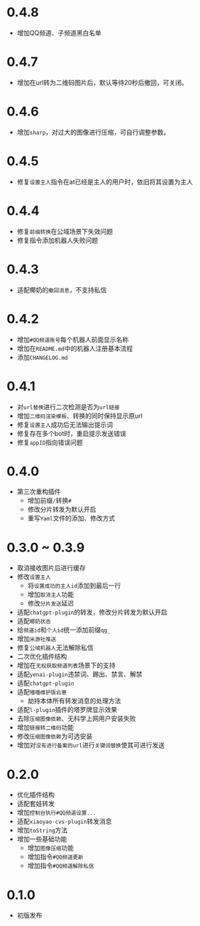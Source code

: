 # 0.4.8

* 增加QQ频道、子频道黑白名单

# 0.4.7

* 增加在url转为二维码图片后，默认等待20秒后撤回，可关闭。

# 0.4.6

* 增加`sharp`，对过大的图像进行压缩，可自行调整参数。

# 0.4.5

* 修复`设置主人`指令在at已经是主人的用户时，依旧将其设置为主人

# 0.4.4

* 修复`前缀转换`在公域场景下失效问题
* 修复指令添加机器人失败问题

# 0.4.3

* 适配椰奶的`撤回消息`，不支持私信

# 0.4.2

* 增加`#QQ频道账号`每个机器人前面显示名称
* 增加在`README.md`中的机器人注册基本流程
* 添加`CHANGELOG.md`

# 0.4.1

* 对`url替换`进行二次检测是否为`url链接`
* 增加`二维码渲染模板`、转换的同时保持显示原url
* 修复`设置主人`成功后无法输出提示词
* 修复存在多个bot时，重启提示发送错误
* 修复`appID`指向错误问题

# 0.4.0

* 第三次重构插件
  * 增加前缀`/`转换`#`
  * 修改分片转发为默认开启
  * 重写`Yaml`文件的添加、修改方式

# 0.3.0 ~ 0.3.9

* 取消接收图片后进行缓存
* 修改`设置主人`
  * 将`设置成功的主人id`添加到最后一行
  * 增加`取消主人`功能
  * 修改`分片发送`延迟
* 适配`chatgpt-plugin`的转发，修改分片转发为默认开启
* 适配`椰奶状态`
* 给`频道id`和`个人id`统一添加前缀`qg_`
* 增加`米游社推送`
* 修复`公域机器人`无法解除私信
* 二次优化插件结构
* 增加在`无权获取频道列表`场景下的支持
* 适配`yenai-plugin`违禁词、踢出、禁言、解禁
* 适配`chatgpt-plugin`
* 适配`喵喵维护版云崽`
  * 劫持本体所有转发消息的处理方法
* 适配`l-plugin`插件的塔罗牌显示效果
* 去除`压缩图像依赖`、无科学上网用户安装失败
* 增加`链接转二维码`功能
* 修改`压缩图像依赖`为可选安装
* 增加对`没有进行备案的url`进行`关键词替换`使其可进行发送

# 0.2.0

* 优化插件结构
* 适配套娃转发
* 增加`控制台执行#QQ频道设置...`
* 适配`xiaoyao-cvs-plugin`转发消息
* 增加`toString`方法
* 增加一些基础功能
  * 增加`图像压缩`功能
  * 增加指令`#QQ频道更新`
  * 增加指令`#QQ频道解除私信`

# 0.1.0

* 初版发布
